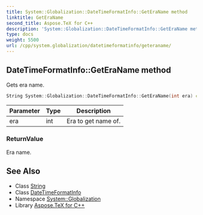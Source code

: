 ```yaml
---
title: System::Globalization::DateTimeFormatInfo::GetEraName method
linktitle: GetEraName
second_title: Aspose.TeX for C++
description: 'System::Globalization::DateTimeFormatInfo::GetEraName method. Gets era name in C++.'
type: docs
weight: 5500
url: /cpp/system.globalization/datetimeformatinfo/geteraname/
---
```

## DateTimeFormatInfo::GetEraName method


Gets era name.

```cpp
String System::Globalization::DateTimeFormatInfo::GetEraName(int era) const
```


| Parameter | Type | Description |
| --- | --- | --- |
| era | int | Era to get name of. |

### ReturnValue

Era name.

## See Also

* Class [String](../../../system/string/)
* Class [DateTimeFormatInfo](../)
* Namespace [System::Globalization](../../)
* Library [Aspose.TeX for C++](../../../)
